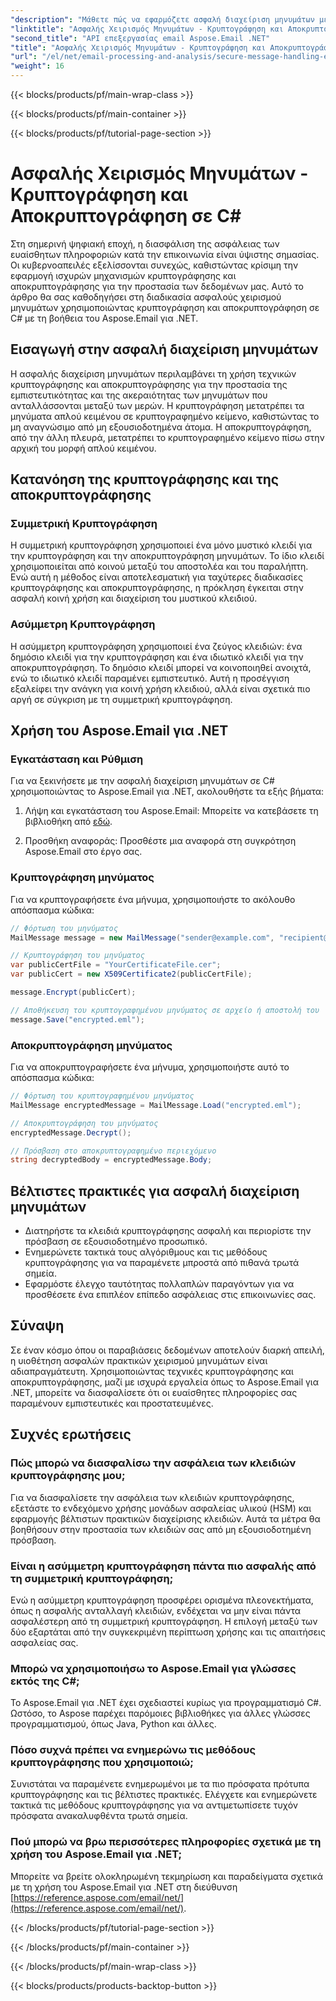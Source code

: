 ```yaml
---
"description": "Μάθετε πώς να εφαρμόζετε ασφαλή διαχείριση μηνυμάτων με κρυπτογράφηση και αποκρυπτογράφηση σε C# χρησιμοποιώντας το Aspose.Email για .NET. Προστατέψτε αποτελεσματικά τα ευαίσθητα δεδομένα."
"linktitle": "Ασφαλής Χειρισμός Μηνυμάτων - Κρυπτογράφηση και Αποκρυπτογράφηση σε C#"
"second_title": "API επεξεργασίας email Aspose.Email .NET"
"title": "Ασφαλής Χειρισμός Μηνυμάτων - Κρυπτογράφηση και Αποκρυπτογράφηση σε C#"
"url": "/el/net/email-processing-and-analysis/secure-message-handling-encryption-and-decryption-in-csharp/"
"weight": 16
---
```


{{< blocks/products/pf/main-wrap-class >}}

{{< blocks/products/pf/main-container >}}

{{< blocks/products/pf/tutorial-page-section >}}

# Ασφαλής Χειρισμός Μηνυμάτων - Κρυπτογράφηση και Αποκρυπτογράφηση σε C#


Στη σημερινή ψηφιακή εποχή, η διασφάλιση της ασφάλειας των ευαίσθητων πληροφοριών κατά την επικοινωνία είναι ύψιστης σημασίας. Οι κυβερνοαπειλές εξελίσσονται συνεχώς, καθιστώντας κρίσιμη την εφαρμογή ισχυρών μηχανισμών κρυπτογράφησης και αποκρυπτογράφησης για την προστασία των δεδομένων μας. Αυτό το άρθρο θα σας καθοδηγήσει στη διαδικασία ασφαλούς χειρισμού μηνυμάτων χρησιμοποιώντας κρυπτογράφηση και αποκρυπτογράφηση σε C# με τη βοήθεια του Aspose.Email για .NET.

## Εισαγωγή στην ασφαλή διαχείριση μηνυμάτων

Η ασφαλής διαχείριση μηνυμάτων περιλαμβάνει τη χρήση τεχνικών κρυπτογράφησης και αποκρυπτογράφησης για την προστασία της εμπιστευτικότητας και της ακεραιότητας των μηνυμάτων που ανταλλάσσονται μεταξύ των μερών. Η κρυπτογράφηση μετατρέπει τα μηνύματα απλού κειμένου σε κρυπτογραφημένο κείμενο, καθιστώντας το μη αναγνώσιμο από μη εξουσιοδοτημένα άτομα. Η αποκρυπτογράφηση, από την άλλη πλευρά, μετατρέπει το κρυπτογραφημένο κείμενο πίσω στην αρχική του μορφή απλού κειμένου.

## Κατανόηση της κρυπτογράφησης και της αποκρυπτογράφησης

### Συμμετρική Κρυπτογράφηση

Η συμμετρική κρυπτογράφηση χρησιμοποιεί ένα μόνο μυστικό κλειδί για την κρυπτογράφηση και την αποκρυπτογράφηση μηνυμάτων. Το ίδιο κλειδί χρησιμοποιείται από κοινού μεταξύ του αποστολέα και του παραλήπτη. Ενώ αυτή η μέθοδος είναι αποτελεσματική για ταχύτερες διαδικασίες κρυπτογράφησης και αποκρυπτογράφησης, η πρόκληση έγκειται στην ασφαλή κοινή χρήση και διαχείριση του μυστικού κλειδιού.

### Ασύμμετρη Κρυπτογράφηση

Η ασύμμετρη κρυπτογράφηση χρησιμοποιεί ένα ζεύγος κλειδιών: ένα δημόσιο κλειδί για την κρυπτογράφηση και ένα ιδιωτικό κλειδί για την αποκρυπτογράφηση. Το δημόσιο κλειδί μπορεί να κοινοποιηθεί ανοιχτά, ενώ το ιδιωτικό κλειδί παραμένει εμπιστευτικό. Αυτή η προσέγγιση εξαλείφει την ανάγκη για κοινή χρήση κλειδιού, αλλά είναι σχετικά πιο αργή σε σύγκριση με τη συμμετρική κρυπτογράφηση.

## Χρήση του Aspose.Email για .NET

### Εγκατάσταση και Ρύθμιση

Για να ξεκινήσετε με την ασφαλή διαχείριση μηνυμάτων σε C# χρησιμοποιώντας το Aspose.Email για .NET, ακολουθήστε τα εξής βήματα:

1. Λήψη και εγκατάσταση του Aspose.Email: Μπορείτε να κατεβάσετε τη βιβλιοθήκη από [εδώ](https://releases.aspose.com/email/net).

2. Προσθήκη αναφοράς: Προσθέστε μια αναφορά στη συγκρότηση Aspose.Email στο έργο σας.

### Κρυπτογράφηση μηνύματος

Για να κρυπτογραφήσετε ένα μήνυμα, χρησιμοποιήστε το ακόλουθο απόσπασμα κώδικα:

```csharp
// Φόρτωση του μηνύματος
MailMessage message = new MailMessage("sender@example.com", "recipient@example.com", "Subject", "Message body");

// Κρυπτογράφηση του μηνύματος
var publicCertFile = "YourCertificateFile.cer";
var publicCert = new X509Certificate2(publicCertFile);

message.Encrypt(publicCert);

// Αποθήκευση του κρυπτογραφημένου μηνύματος σε αρχείο ή αποστολή του
message.Save("encrypted.eml");
```

### Αποκρυπτογράφηση μηνύματος

Για να αποκρυπτογραφήσετε ένα μήνυμα, χρησιμοποιήστε αυτό το απόσπασμα κώδικα:

```csharp
// Φόρτωση του κρυπτογραφημένου μηνύματος
MailMessage encryptedMessage = MailMessage.Load("encrypted.eml");

// Αποκρυπτογράφηση του μηνύματος
encryptedMessage.Decrypt();

// Πρόσβαση στο αποκρυπτογραφημένο περιεχόμενο
string decryptedBody = encryptedMessage.Body;
```

## Βέλτιστες πρακτικές για ασφαλή διαχείριση μηνυμάτων

- Διατηρήστε τα κλειδιά κρυπτογράφησης ασφαλή και περιορίστε την πρόσβαση σε εξουσιοδοτημένο προσωπικό.
- Ενημερώνετε τακτικά τους αλγόριθμους και τις μεθόδους κρυπτογράφησης για να παραμένετε μπροστά από πιθανά τρωτά σημεία.
- Εφαρμόστε έλεγχο ταυτότητας πολλαπλών παραγόντων για να προσθέσετε ένα επιπλέον επίπεδο ασφάλειας στις επικοινωνίες σας.

## Σύναψη

Σε έναν κόσμο όπου οι παραβιάσεις δεδομένων αποτελούν διαρκή απειλή, η υιοθέτηση ασφαλών πρακτικών χειρισμού μηνυμάτων είναι αδιαπραγμάτευτη. Χρησιμοποιώντας τεχνικές κρυπτογράφησης και αποκρυπτογράφησης, μαζί με ισχυρά εργαλεία όπως το Aspose.Email για .NET, μπορείτε να διασφαλίσετε ότι οι ευαίσθητες πληροφορίες σας παραμένουν εμπιστευτικές και προστατευμένες.

## Συχνές ερωτήσεις

### Πώς μπορώ να διασφαλίσω την ασφάλεια των κλειδιών κρυπτογράφησης μου;

Για να διασφαλίσετε την ασφάλεια των κλειδιών κρυπτογράφησης, εξετάστε το ενδεχόμενο χρήσης μονάδων ασφαλείας υλικού (HSM) και εφαρμογής βέλτιστων πρακτικών διαχείρισης κλειδιών. Αυτά τα μέτρα θα βοηθήσουν στην προστασία των κλειδιών σας από μη εξουσιοδοτημένη πρόσβαση.

### Είναι η ασύμμετρη κρυπτογράφηση πάντα πιο ασφαλής από τη συμμετρική κρυπτογράφηση;

Ενώ η ασύμμετρη κρυπτογράφηση προσφέρει ορισμένα πλεονεκτήματα, όπως η ασφαλής ανταλλαγή κλειδιών, ενδέχεται να μην είναι πάντα ασφαλέστερη από τη συμμετρική κρυπτογράφηση. Η επιλογή μεταξύ των δύο εξαρτάται από την συγκεκριμένη περίπτωση χρήσης και τις απαιτήσεις ασφαλείας σας.

### Μπορώ να χρησιμοποιήσω το Aspose.Email για γλώσσες εκτός της C#;

Το Aspose.Email για .NET έχει σχεδιαστεί κυρίως για προγραμματισμό C#. Ωστόσο, το Aspose παρέχει παρόμοιες βιβλιοθήκες για άλλες γλώσσες προγραμματισμού, όπως Java, Python και άλλες.

### Πόσο συχνά πρέπει να ενημερώνω τις μεθόδους κρυπτογράφησης που χρησιμοποιώ;

Συνιστάται να παραμένετε ενημερωμένοι με τα πιο πρόσφατα πρότυπα κρυπτογράφησης και τις βέλτιστες πρακτικές. Ελέγχετε και ενημερώνετε τακτικά τις μεθόδους κρυπτογράφησης για να αντιμετωπίσετε τυχόν πρόσφατα ανακαλυφθέντα τρωτά σημεία.

### Πού μπορώ να βρω περισσότερες πληροφορίες σχετικά με τη χρήση του Aspose.Email για .NET;

Μπορείτε να βρείτε ολοκληρωμένη τεκμηρίωση και παραδείγματα σχετικά με τη χρήση του Aspose.Email για .NET στη διεύθυνση [https://reference.aspose.com/email/net/](https://reference.aspose.com/email/net/).

{{< /blocks/products/pf/tutorial-page-section >}}

{{< /blocks/products/pf/main-container >}}

{{< /blocks/products/pf/main-wrap-class >}}

{{< blocks/products/products-backtop-button >}}